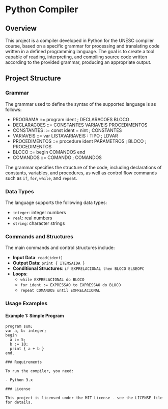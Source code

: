 # Python Compiler

## Overview
This project is a compiler developed in Python for the UNESC compiler course, based on a specific grammar for processing and translating code written in a defined programming language. The goal is to create a tool capable of reading, interpreting, and compiling source code written according to the provided grammar, producing an appropriate output.

## Project Structure

### Grammar
The grammar used to define the syntax of the supported language is as follows:

- PROGRAMA ::= program ident ; DECLARACOES BLOCO .
- DECLARACOES ::= CONSTANTES VARIAVEIS PROCEDIMENTOS
- CONSTANTES ::= const ident = nint ; CONSTANTES
- VARIAVEIS ::= var LISTAVARIAVEIS : TIPO ; LDVAR
- PROCEDIMENTOS ::= procedure ident PARAMETROS ; BLOCO ; PROCEDIMENTOS
- BLOCO ::= begin COMANDOS end
- COMANDOS ::= COMANDO ; COMANDOS


The grammar specifies the structure of the code, including declarations of constants, variables, and procedures, as well as control flow commands such as `if`, `for`, `while`, and `repeat`.

### Data Types
The language supports the following data types:

- `integer`: integer numbers
- `real`: real numbers
- `string`: character strings

### Commands and Structures
The main commands and control structures include:

- **Input Data**: `read(ident)`
- **Output Data**: `print { ITEMSAIDA }`
- **Conditional Structures**: `if EXPRELACIONAL then BLOCO ELSEOPC`
- **Loops**: 
  - `while EXPRELACIONAL do BLOCO`
  - `for ident := EXPRESSAO to EXPRESSAO do BLOCO`
  - `repeat COMANDOS until EXPRELACIONAL`

### Usage Examples

#### Example 1: Simple Program

```text
program sum;
var a, b: integer;
begin
  a := 5;
  b := 10;
  print { a + b }
end.

### Requirements

To run the compiler, you need:

- Python 3.x

### License

This project is licensed under the MIT License - see the LICENSE file for details.

